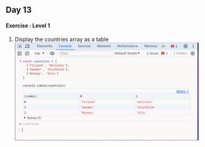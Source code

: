 ## Day 13

#### Exercise : Level 1

1) Display the countries array as a table 
![console table](https://github.com/praneethpri/Exercises_of_30_days_of_JavaScript/blob/main/Day_13/Exercise%20%3A%20Level%201/console_table.png)

